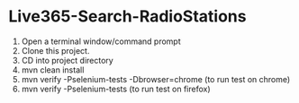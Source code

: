 Live365-Search-RadioStations 
============================
1. Open a terminal window/command prompt
2. Clone this project.
3. CD into project directory
4. mvn clean install 
5. mvn verify -Pselenium-tests -Dbrowser=chrome (to run test on chrome)
6. mvn verify -Pselenium-tests (to run test on firefox)
